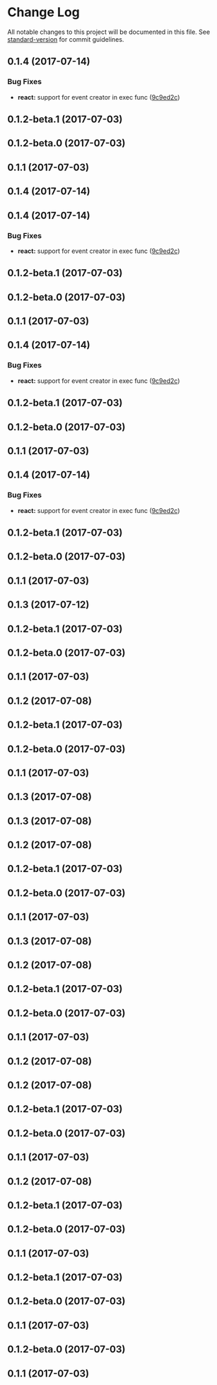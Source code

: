 # Change Log

All notable changes to this project will be documented in this file.
See [standard-version](https://github.com/conventional-changelog/standard-version) for commit guidelines.

<a name="0.1.4"></a>
## 0.1.4 (2017-07-14)


### Bug Fixes

* **react:** support for event creator in exec func ([9c9ed2c](https://github.com/mangojuicejs/mangojuice/commit/9c9ed2c))



<a name="0.1.2-beta.1"></a>
## 0.1.2-beta.1 (2017-07-03)



<a name="0.1.2-beta.0"></a>
## 0.1.2-beta.0 (2017-07-03)



<a name="0.1.1"></a>
## 0.1.1 (2017-07-03)




<a name="0.1.4"></a>
## 0.1.4 (2017-07-14)



<a name="0.1.4"></a>
## 0.1.4 (2017-07-14)


### Bug Fixes

* **react:** support for event creator in exec func ([9c9ed2c](https://github.com/mangojuicejs/mangojuice/commit/9c9ed2c))



<a name="0.1.2-beta.1"></a>
## 0.1.2-beta.1 (2017-07-03)



<a name="0.1.2-beta.0"></a>
## 0.1.2-beta.0 (2017-07-03)



<a name="0.1.1"></a>
## 0.1.1 (2017-07-03)




<a name="0.1.4"></a>
## 0.1.4 (2017-07-14)


### Bug Fixes

* **react:** support for event creator in exec func ([9c9ed2c](https://github.com/mangojuicejs/mangojuice/commit/9c9ed2c))



<a name="0.1.2-beta.1"></a>
## 0.1.2-beta.1 (2017-07-03)



<a name="0.1.2-beta.0"></a>
## 0.1.2-beta.0 (2017-07-03)



<a name="0.1.1"></a>
## 0.1.1 (2017-07-03)




<a name="0.1.4"></a>
## 0.1.4 (2017-07-14)


### Bug Fixes

* **react:** support for event creator in exec func ([9c9ed2c](https://github.com/mangojuicejs/mangojuice/commit/9c9ed2c))



<a name="0.1.2-beta.1"></a>
## 0.1.2-beta.1 (2017-07-03)



<a name="0.1.2-beta.0"></a>
## 0.1.2-beta.0 (2017-07-03)



<a name="0.1.1"></a>
## 0.1.1 (2017-07-03)




<a name="0.1.3"></a>
## 0.1.3 (2017-07-12)



<a name="0.1.2-beta.1"></a>
## 0.1.2-beta.1 (2017-07-03)



<a name="0.1.2-beta.0"></a>
## 0.1.2-beta.0 (2017-07-03)



<a name="0.1.1"></a>
## 0.1.1 (2017-07-03)




<a name="0.1.2"></a>
## 0.1.2 (2017-07-08)



<a name="0.1.2-beta.1"></a>
## 0.1.2-beta.1 (2017-07-03)



<a name="0.1.2-beta.0"></a>
## 0.1.2-beta.0 (2017-07-03)



<a name="0.1.1"></a>
## 0.1.1 (2017-07-03)




<a name="0.1.3"></a>
## 0.1.3 (2017-07-08)



<a name="0.1.3"></a>
## 0.1.3 (2017-07-08)



<a name="0.1.2"></a>
## 0.1.2 (2017-07-08)



<a name="0.1.2-beta.1"></a>
## 0.1.2-beta.1 (2017-07-03)



<a name="0.1.2-beta.0"></a>
## 0.1.2-beta.0 (2017-07-03)



<a name="0.1.1"></a>
## 0.1.1 (2017-07-03)




<a name="0.1.3"></a>
## 0.1.3 (2017-07-08)



<a name="0.1.2"></a>
## 0.1.2 (2017-07-08)



<a name="0.1.2-beta.1"></a>
## 0.1.2-beta.1 (2017-07-03)



<a name="0.1.2-beta.0"></a>
## 0.1.2-beta.0 (2017-07-03)



<a name="0.1.1"></a>
## 0.1.1 (2017-07-03)




<a name="0.1.2"></a>
## 0.1.2 (2017-07-08)



<a name="0.1.2"></a>
## 0.1.2 (2017-07-08)



<a name="0.1.2-beta.1"></a>
## 0.1.2-beta.1 (2017-07-03)



<a name="0.1.2-beta.0"></a>
## 0.1.2-beta.0 (2017-07-03)



<a name="0.1.1"></a>
## 0.1.1 (2017-07-03)




<a name="0.1.2"></a>
## 0.1.2 (2017-07-08)



<a name="0.1.2-beta.1"></a>
## 0.1.2-beta.1 (2017-07-03)



<a name="0.1.2-beta.0"></a>
## 0.1.2-beta.0 (2017-07-03)



<a name="0.1.1"></a>
## 0.1.1 (2017-07-03)




<a name="0.1.2-beta.1"></a>
## 0.1.2-beta.1 (2017-07-03)



<a name="0.1.2-beta.0"></a>
## 0.1.2-beta.0 (2017-07-03)



<a name="0.1.1"></a>
## 0.1.1 (2017-07-03)




<a name="0.1.2-beta.0"></a>
## 0.1.2-beta.0 (2017-07-03)



<a name="0.1.1"></a>
## 0.1.1 (2017-07-03)
